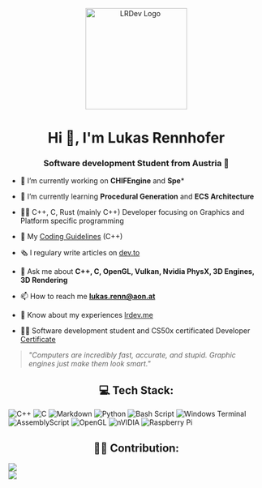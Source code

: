 <p align="center">
  <a href="lrdev.me">
    <img src="http://lrdev.me/images/MinskyLogo.png" width="200" alt="LRDev Logo">
  </a>
</p>

<h1 align="center">Hi 👋, I'm Lukas Rennhofer</h1>
<h3 align="center">Software development Student from Austria 🚠</h3>

- 🔭 I’m currently working on **CHIFEngine** and **Spe***

- 🌱 I’m currently learning **Procedural Generation** and **ECS Architecture**
  
- 🧑‍🏭 C++, C, Rust (mainly C++) Developer focusing on Graphics and Platform specific programming
  
- 📙 My [Coding Guidelines](https://github.com/LL-Program/Spex/blob/main/docs/SpexGeneralCodeGuidelinesEN.md) (C++)

- 🗞️ I regulary write articles on [dev.to](https://dev.to/lrdev)

- 💬 Ask me about **C++, C, OpenGL, Vulkan, Nvidia PhysX, 3D Engines, 3D Rendering**

- 📫 How to reach me **lukas.renn@aon.at**

- 📄 Know about my experiences [lrdev.me](lrdev.me)

- 🧑‍🎓 Software development student and CS50x certificated Developer [Certificate](https://certificates.cs50.io/2581aef4-1978-48e3-a196-8c5162e201ac.pdf?size=letter)

> *"Computers are incredibly fast, accurate, and stupid. Graphic engines just make them look smart."*

<h2 align="center">💻 Tech Stack:</h1>

![C++](https://img.shields.io/badge/c++-%2300599C.svg?style=flat&logo=c%2B%2B&logoColor=white) ![C](https://img.shields.io/badge/c-%2300599C.svg?style=flat&logo=c&logoColor=white) ![Markdown](https://img.shields.io/badge/markdown-%23000000.svg?style=flat&logo=markdown&logoColor=white) ![Python](https://img.shields.io/badge/python-3670A0?style=flat&logo=python&logoColor=ffdd54) ![Bash Script](https://img.shields.io/badge/bash_script-%23121011.svg?style=flat&logo=gnu-bash&logoColor=white) ![Windows Terminal](https://img.shields.io/badge/Windows%20Terminal-%234D4D4D.svg?style=flat&logo=windows-terminal&logoColor=white) ![AssemblyScript](https://img.shields.io/badge/assembly%20script-%23000000.svg?style=flat&logo=assemblyscript&logoColor=white) ![OpenGL](https://img.shields.io/badge/OpenGL-white?logo=OpenGL&style=flat) ![nVIDIA](https://img.shields.io/badge/nVIDIA-%2376B900.svg?style=flat&logo=nVIDIA&logoColor=white) ![Raspberry Pi](https://img.shields.io/badge/-Raspberry_Pi-C51A4A?style=flat&logo=Raspberry-Pi)

<h2 align="center">🧑‍💻 Contribution:</h1>

![](https://nirzak-streak-stats.vercel.app/?user=LukasRennhofer&theme=dark&hide_border=false)<br/>
![](https://github-readme-stats.vercel.app/api/top-langs/?username=LukasRennhofer&theme=dark&hide_border=false&include_all_commits=false&count_private=false&layout=compact)

